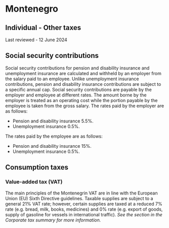 # Montenegro
## Individual - Other taxes
Last reviewed - 12 June 2024
## Social security contributions
Social security contributions for pension and disability insurance and unemployment insurance are calculated and withheld by an employer from the salary paid to an employee. Unlike unemployment insurance contributions, pension and disability insurance contributions are subject to a specific annual cap.
Social security contributions are payable by the employer and employee at different rates. The amount borne by the employer is treated as an operating cost while the portion payable by the employee is taken from the gross salary.
The rates paid by the employer are as follows:
  * Pension and disability insurance 5.5%.
  * Unemployment insurance 0.5%.


The rates paid by the employee are as follows:
  * Pension and disability insurance 15%.
  * Unemployment insurance 0.5%.


## Consumption taxes
### Value-added tax (VAT)
The main principles of the Montenegrin VAT are in line with the European Union (EU) Sixth Directive guidelines. Taxable supplies are subject to a general 21% VAT rate; however, certain supplies are taxed at a reduced 7% rate (e.g. bread, milk, books, medicines) and 0% rate (e.g. export of goods, supply of gasoline for vessels in international traffic).
_See the section in the Corporate tax summary for more information._
